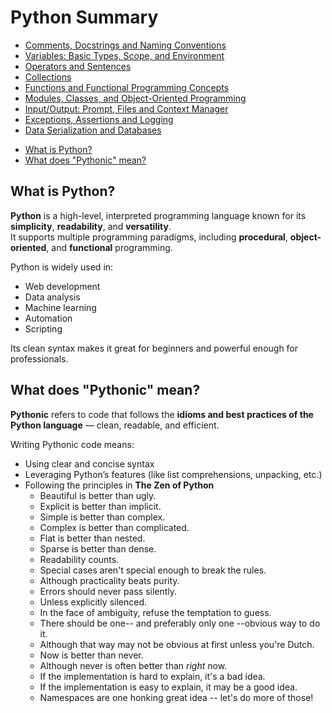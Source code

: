 # Python Summary
<!-- TOC -->
* [Comments, Docstrings and Naming Conventions](python_summary/basic_concepts_conventions.md)
* [Variables: Basic Types, Scope, and Environment](python_summary/variables.md)
* [Operators and Sentences](python_summary/basic_operators_and_sentences.md)
* [Collections](python_summary/collections.md)
* [Functions and Functional Programming Concepts](python_summary/functions.md)
* [Modules, Classes, and Object-Oriented Programming](python_summary/modules_and_classes.md)
* [Input/Output: Prompt, Files and Context Manager](python_summary/files_and_manager_context.md)
* [Exceptions, Assertions and Logging](python_summary/exceptions_and_logging.md)
* [Data Serialization and Databases](python_summary/serialization_and_databases.md)
<!-- TOC -->


<!-- TOC -->
* [What is Python?](#what-is-python)
* [What does "Pythonic" mean?](#what-does-pythonic-mean)
<!-- TOC -->

## What is Python?

**Python** is a high-level, interpreted programming language known for its **simplicity**, **readability**, and **versatility**.  
It supports multiple programming paradigms, including **procedural**, **object-oriented**, and **functional** programming.

Python is widely used in:
- Web development
- Data analysis
- Machine learning
- Automation
- Scripting

Its clean syntax makes it great for beginners and powerful enough for professionals.


## What does "Pythonic" mean?

**Pythonic** refers to code that follows the **idioms and best practices of the Python language** — clean, readable, and efficient.

Writing Pythonic code means:
- Using clear and concise syntax
- Leveraging Python’s features (like list comprehensions, unpacking, etc.)
- Following the principles in **The Zen of Python**
  * Beautiful is better than ugly.
  * Explicit is better than implicit.
  * Simple is better than complex.
  * Complex is better than complicated.
  * Flat is better than nested.
  * Sparse is better than dense.
  * Readability counts.
  * Special cases aren't special enough to break the rules.
  * Although practicality beats purity.
  * Errors should never pass silently.
  * Unless explicitly silenced.
  * In the face of ambiguity, refuse the temptation to guess.
  * There should be one-- and preferably only one --obvious way to do it.
  * Although that way may not be obvious at first unless you're Dutch.
  * Now is better than never.
  * Although never is often better than *right* now.
  * If the implementation is hard to explain, it's a bad idea.
  * If the implementation is easy to explain, it may be a good idea.
  * Namespaces are one honking great idea -- let's do more of those!





